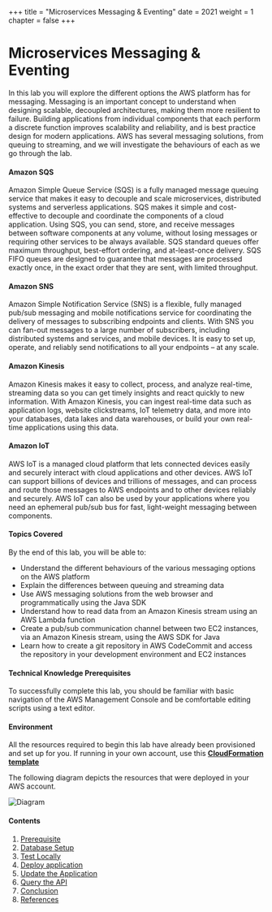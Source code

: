 +++
title = "Microservices Messaging & Eventing"
date = 2021
weight = 1
chapter = false
+++

# Microservices Messaging & Eventing

In this lab you will explore the different options the AWS platform has for messaging. Messaging is an important concept to understand when designing scalable, decoupled architectures, making them more resilient to failure. Building applications from individual components that each perform a discrete function improves scalability and reliability, and is best practice design for modern applications. AWS has several messaging solutions, from queuing to streaming, and we will investigate the behaviours of each as we go through the lab.

#### Amazon SQS
Amazon Simple Queue Service (SQS) is a fully managed message queuing service that makes it easy to decouple and scale microservices, distributed systems and serverless applications. SQS makes it simple and cost-effective to decouple and coordinate the components of a cloud application. Using SQS, you can send, store, and receive messages between software components at any volume, without losing messages or requiring other services to be always available. SQS standard queues offer maximum throughput, best-effort ordering, and at-least-once delivery. SQS FIFO queues are designed to guarantee that messages are processed exactly once, in the exact order that they are sent, with limited throughput.

#### Amazon SNS
Amazon Simple Notification Service (SNS) is a flexible, fully managed pub/sub messaging and mobile notifications service for coordinating the delivery of messages to subscribing endpoints and clients. With SNS you can fan-out messages to a large number of subscribers, including distributed systems and services, and mobile devices. It is easy to set up, operate, and reliably send notifications to all your endpoints – at any scale.

#### Amazon Kinesis
Amazon Kinesis makes it easy to collect, process, and analyze real-time, streaming data so you can get timely insights and react quickly to new information. With Amazon Kinesis, you can ingest real-time data such as application logs, website clickstreams, IoT telemetry data, and more into your databases, data lakes and data warehouses, or build your own real-time applications using this data.

#### Amazon IoT
AWS IoT is a managed cloud platform that lets connected devices easily and securely interact with cloud applications and other devices. AWS IoT can support billions of devices and trillions of messages, and can process and route those messages to AWS endpoints and to other devices reliably and securely. AWS IoT can also be used by your applications where you need an ephemeral pub/sub bus for fast, light-weight messaging between components.

#### Topics Covered
By the end of this lab, you will be able to:
- Understand the different behaviours of the various messaging options on the AWS platform
- Explain the differences between queuing and streaming data
- Use AWS messaging solutions from the web browser and programmatically using the Java SDK
- Understand how to read data from an Amazon Kinesis stream using an AWS Lambda function
- Create a pub/sub communication channel between two EC2 instances, via an Amazon Kinesis stream, using the AWS SDK for Java
- Learn how to create a git repository in AWS CodeCommit and access the repository in your development environment and EC2 instances

#### Technical Knowledge Prerequisites
To successfully complete this lab, you should be familiar with basic navigation of the AWS Management Console and be comfortable editing scripts using a text editor.

#### Environment
All the resources required to begin this lab have already been provisioned and set up for you. If running in your own account, use this [**CloudFormation template**](https://workshops.devax.academy/monoliths-to-microservices/module5/files/Module5.template.yaml)

The following diagram depicts the resources that were deployed in your AWS account.

![Diagram](../../../images/1/0.png?width=50pc)

#### Contents

1. [Prerequisite](1-prerequisites/)
2. [Database Setup](2-setup-database/)
3. [Test Locally](3-test-local/)
4. [Deploy application](4-deploy-app/)
5. [Update the Application](5-update-app/)
6. [Query the API](6-query-api/)
7. [Conclusion](7-conclusion/)
8. [References](8-resources/)